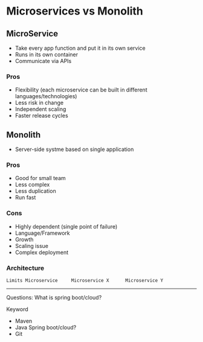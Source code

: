 # Microservices vs Monolith


## MicroService

- Take every app function and put it in its own service
- Runs in its own container
- Communicate via APIs

### Pros
- Flexibility (each microservice can be built in different languages/technologies)
- Less risk in change
- Independent scaling
- Faster release cycles

## Monolith
- Server-side systme based on single application 

### Pros
- Good for small team
- Less complex
- Less duplication
- Run fast


### Cons
- Highly dependent (single point of failure)
- Language/Framework
- Growth
- Scaling issue
- Complex deployment

### Architecture 
```
Limits Microservice     Microservice X      Microservice Y
```
---

Questions:
What is spring boot/cloud?


Keyword
- Maven
- Java Spring boot/cloud?
- Git


